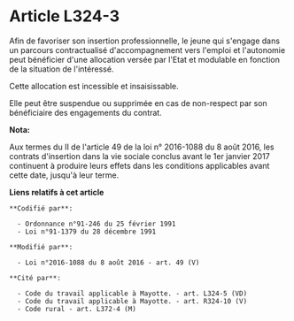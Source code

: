 # Article L324-3

Afin de favoriser son insertion professionnelle, le jeune qui s'engage dans un parcours contractualisé d'accompagnement vers
l'emploi et l'autonomie peut bénéficier d'une allocation versée par l'Etat et modulable en fonction de la situation de
l'intéressé. 

Cette allocation est incessible et insaisissable. 

Elle peut être suspendue ou supprimée en cas de non-respect par son bénéficiaire des engagements du contrat.

**Nota:**

Aux termes du II de l'article 49 de la loi n° 2016-1088 du 8 août 2016, les contrats d'insertion dans la vie sociale conclus
avant le 1er janvier 2017 continuent à produire leurs effets dans les conditions applicables avant cette date, jusqu'à leur
terme.

**Liens relatifs à cet article**

	**Codifié par**:

	  - Ordonnance n°91-246 du 25 février 1991
	  - Loi n°91-1379 du 28 décembre 1991

	**Modifié par**:

	  - Loi n°2016-1088 du 8 août 2016 - art. 49 (V)

	**Cité par**:

	  - Code du travail applicable à Mayotte. - art. L324-5 (VD)
	  - Code du travail applicable à Mayotte. - art. R324-10 (V)
	  - Code rural - art. L372-4 (M)
